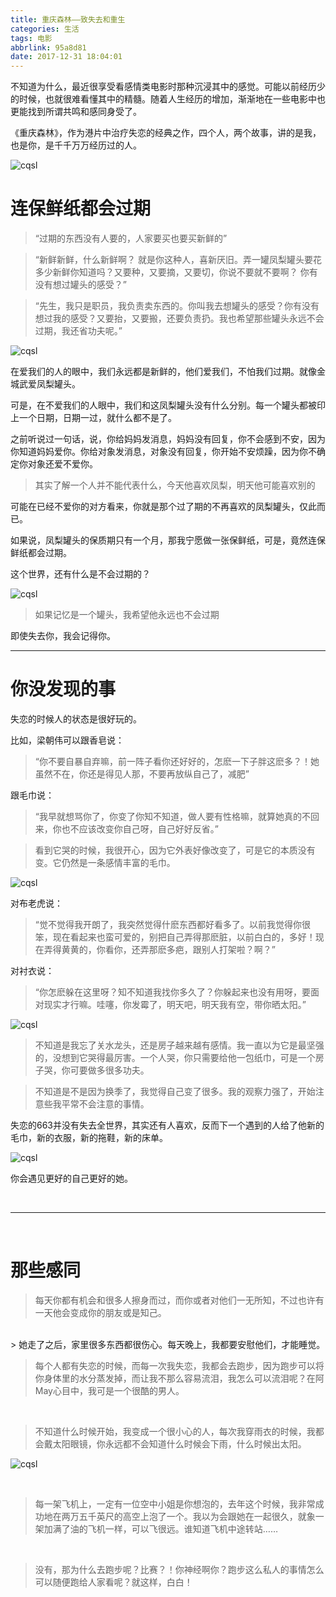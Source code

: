 ```yaml
---
title: 重庆森林——致失去和重生
categories: 生活
tags: 电影
abbrlink: 95a8d81
date: 2017-12-31 18:04:01
---
```


不知道为什么，最近很享受看感情类电影时那种沉浸其中的感觉。可能以前经历少的时候，也就很难看懂其中的精髓。随着人生经历的增加，渐渐地在一些电影中也更能找到所谓共鸣和感同身受了。

《重庆森林》，作为港片中治疗失恋的经典之作，四个人，两个故事，讲的是我，也是你，是千千万万经历过的人。


![cqsl](../../../../images/movie_capture/cqsl_1.jpg)


<!-- more -->


# 连保鲜纸都会过期

> “过期的东西没有人要的，人家要买也要买新鲜的”

> “新鲜新鲜，什么新鲜啊？ 就是你这种人，喜新厌旧。弄一罐凤梨罐头要花多少新鲜你知道吗？又要种，又要摘，又要切，你说不要就不要啊？ 你有没有想过罐头的感受？”

> “先生，我只是职员，我负责卖东西的。你叫我去想罐头的感受？你有没有想过我的感受？又要抬，又要搬，还要负责扔。我也希望那些罐头永远不会过期，我还省功夫呢。”

![cqsl](../../../../images/movie_capture/cqsl_2.jpg)

在爱我们的人的眼中，我们永远都是新鲜的，他们爱我们，不怕我们过期。就像金城武爱凤梨罐头。

可是，在不爱我们的人眼中，我们和这凤梨罐头没有什么分别。每一个罐头都被印上一个日期，日期一过，就什么都不是了。

之前听说过一句话，说，你给妈妈发消息，妈妈没有回复，你不会感到不安，因为你知道妈妈爱你。你给对象发消息，对象没有回复，你开始不安烦躁，因为你不确定你对象还爱不爱你。

> 其实了解一个人并不能代表什么，今天他喜欢凤梨，明天他可能喜欢别的

可能在已经不爱你的对方看来，你就是那个过了期的不再喜欢的凤梨罐头，仅此而已。

如果说，凤梨罐头的保质期只有一个月，那我宁愿做一张保鲜纸，可是，竟然连保鲜纸都会过期。

这个世界，还有什么是不会过期的？

![cqsl](../../../../images/movie_capture/cqsl_3.jpg)

> 如果记忆是一个罐头，我希望他永远也不会过期

即使失去你，我会记得你。

---


# 你没发现的事

失恋的时候人的状态是很好玩的。

比如，梁朝伟可以跟香皂说：

> “你不要自暴自弃嘛，前一阵子看你还好好的，怎麽一下子胖这麽多？！她虽然不在，你还是得见人那，不要再放纵自己了，减肥”

跟毛巾说：

> “我早就想骂你了，你变了你知不知道，做人要有性格嘛，就算她真的不回来，你也不应该改变你自己呀，自己好好反省。”

> 看到它哭的时候，我很开心，因为它外表好像改变了，可是它的本质没有变。它仍然是一条感情丰富的毛巾。

![cqsl](../../../../images/movie_capture/cqsl_7.jpg)

对布老虎说：

> “觉不觉得我开朗了，我突然觉得什麽东西都好看多了。以前我觉得你很笨，现在看起来也蛮可爱的，别把自己弄得那麽脏，以前白白的，多好！现在弄得黄黄的，你看你，还弄那麽多疤，跟别人打架啦？啊？”

对衬衣说：

> “你怎麽躲在这里呀？知不知道我找你多久了？你躲起来也没有用呀，要面对现实才行嘛。哇噻，你发霉了，明天吧，明天我有空，带你晒太阳。”

![cqsl](../../../../images/movie_capture/cqsl_5.jpg)

> 不知道是我忘了关水龙头，还是房子越来越有感情。我一直以为它是最坚强的，没想到它哭得最厉害。一个人哭，你只需要给他一包纸巾，可是一个房子哭，你可要做多很多功夫。

> 不知道是不是因为换季了，我觉得自己变了很多。我的观察力强了，开始注意些我平常不会注意的事情。

失恋的663并没有失去全世界，其实还有人喜欢，反而下一个遇到的人给了他新的毛巾，新的衣服，新的拖鞋，新的床单。


![cqsl](../../../../images/movie_capture/cqsl_4.jpg)

你会遇见更好的自己更好的她。

<br />

---

<br />

# 那些感同

> 每天你都有机会和很多人擦身而过，而你或者对他们一无所知，不过也许有一天他会变成你的朋友或是知己。

<br />
> 她走了之后，家里很多东西都很伤心。每天晚上，我都要安慰他们，才能睡觉。

<br />

> 每个人都有失恋的时候，而每一次我失恋，我都会去跑步，因为跑步可以将你身体里的水分蒸发掉，而让我不那么容易流泪，我怎么可以流泪呢？在阿May心目中，我可是一个很酷的男人。

<br />

> 不知道什么时候开始，我变成一个很小心的人，每次我穿雨衣的时候，我都会戴太阳眼镜，你永远都不会知道什么时候会下雨，什么时候出太阳。

![cqsl](../../../../images/movie_capture/cqsl_6.jpg)

<br />

> 每一架飞机上，一定有一位空中小姐是你想泡的，去年这个时候，我非常成功地在两万五千英尺的高空上泡了一个。我以为会跟她在一起很久，就象一架加满了油的飞机一样，可以飞很远。谁知道飞机中途转站……

<br />

> 没有，那为什么去跑步呢？比赛？！你神经啊你？跑步这么私人的事情怎么可以随便跑给人家看呢？就这样，白白！
